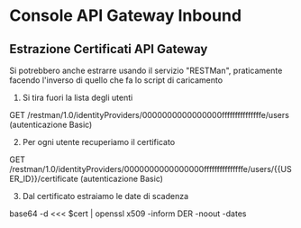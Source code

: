 # Console API Gateway Inbound

## Estrazione Certificati API Gateway

Si potrebbero anche estrarre usando il servizio "RESTMan", praticamente facendo l'inverso di quello che fa lo script di caricamento

1. Si tira fuori la lista degli utenti

GET /restman/1.0/identityProviders/0000000000000000fffffffffffffffe/users
(autenticazione Basic)

2. Per ogni utente recuperiamo il certificato

GET /restman/1.0/identityProviders/0000000000000000fffffffffffffffe/users/{{USER_ID}}/certificate
(autenticazione Basic)

3. Dal certificato estraiamo le date di scadenza

base64 -d <<< $cert | openssl x509 -inform DER -noout -dates
